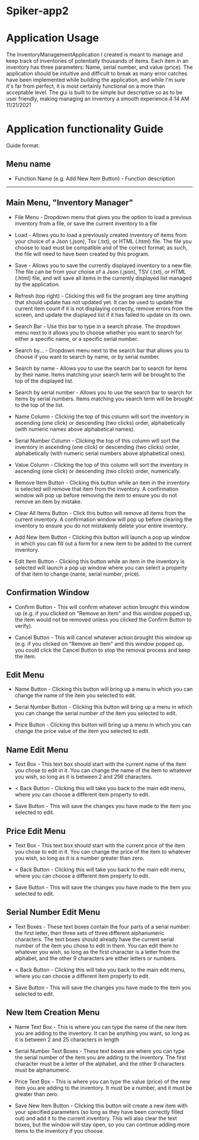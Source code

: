 # Spiker-app2

# Application Usage

The InventoryManagementApplication I created is meant to manage and keep track of inventories of potentially
thousands of items. Each item in an inventory has three parameters: Name, serial number, and value (price).
The application should be intuitive and difficult to break as many error catches have been implemented while
building the application, and while I'm sure it's far from perfect, it is most certainly functional on a
more than acceptable level. The gui is built to be simple but descriptive so as to be user friendly, making
managing an inventory a smooth experience.4:14 AM 11/21/2021

# Application functionality Guide
Guide format:

## Menu name

+ Function Name (e.g. Add New Item Button) -
Function description

-------------------------------------------------------------------------------------------------------------
## Main Menu, "Inventory Manager"

+ File Menu -
Dropdown menu that gives you the option to load a previous inventory from a file, or save the current inventory 
to a file

+ Load -
Allows you to load a previously created inventory of items from your choice of a Json (.json), Tsv (.txt), or
HTML (.html) file. The file you choose to load must be compatible and of the correct format; as such, the
file will need to have been created by this program.

+ Save -
Allows you to save the currently displayed inventory to a new file. The file can be from your choise of a Json
(.json), TSV (.txt), or HTML (.html) file, and will save all items in the currently displayed list managed by 
the application.

+ Refresh (top right) -
Clicking this will fix the program any time anything that should update has not updated yet. It can be used to
update the current item count if it is not displaying correctly, remove errors from the screen, and update the
displayed list if it has failed to update on its own.

+ Search Bar -
Use this bar to type in a search phrase. The dropdown menu next to it allows you to choose whether you want to
search for either a specific name, or a specific serial number.

+ Search by... -
Dropdown menu next to the search bar that allows you to choose if you want to search by name, or by serial
number.

+ Search by name -
Allows you to use the search bar to search for items by their name. Items matching your search term will be
brought to the top of the displayed list.

+ Search by serial number -
Allows you to use the search bar to search for items by serial numbers. Items matching you search term will be
brought to the top of the list.

+ Name Column -
Clicking the top of this column will sort the inventory in ascending (one click) or descending (two clicks)
order, alphabetically (with numeric names above alphabetical names).

+ Serial Number Column - 
Clicking the top of this column will sort the inventory in ascending (one click) or descending (two clicks)
order, alphabetically (with numeric serial numbers above alphabetical ones).

+ Value Column -
Clicking the top of this column will sort the inventory in ascending (one click) or descending (two clicks)
order, numerically.

+ Remove Item Button -
Clicking this button while an item in the inventory is selected will remove that item from the inventory. A 
confirmation window will pop up before removing the item to ensure you do not remove an item by mistake.

+ Clear All Items Button -
Click this button will remove all items from the current inventory. A confirmation window will pop up before
clearing the inventory to ensure you do not mistakenly delete your entire inventory.

+ Add New Item Button -
Clicking this button will launch a pop up window in which you can fill out a form for a new item to be added
to the current inventory.

+ Edit Item Button -
Clicking this button while an item in the inventory is selected will launch a pop up window where you can
select a property of that item to change (name, serial number, price).

## Confirmation Window

+ Confirm Button -
This will confirm whatever action brought this window up (e.g. if you clicked on "Remove an Item" and this
window popped up, the item would not be removed unless you clicked the Confirm Button to verify).

+ Cancel Button -
This will cancel whatever action brought this window up (e.g. if you clicked on "Remove an Item" and this
window popped up, you could click the Cancel Button to stop the removal process and keep the item.

## Edit Menu

+ Name Button -
Clicking this button will bring up a menu in which you can change the name of the item you selected to edit.

+ Serial Number Button -
Clicking this button will bring up a menu in which you can change the serial number of the item you selected
to edit.

+ Price Button -
Clicking this button will bring up a menu in which you can change the price value of the item you selected
to edit.

## Name Edit Menu

+ Text Box -
This text box should start with the current name of the item you chose to edit in it. You can change the name
of the item to whatever you wish, so long as it is between 2 and 256 characters.

+ < Back Button -
Clicking this will take you back to the main edit menu, where you can choose a different item property to edit.

+ Save Button -
This will save the changes you have made to the item you selected to edit.

## Price Edit Menu

+ Text Box -
This text box should start with the current price of the item you chose to edit in it. You can change the price
of the item to whatever you wish, so long as it is a number greater than zero.

+ < Back Button -
Clicking this will take you back to the main edit menu, where you can choose a different item property to edit.

+ Save Button -
This will save the changes you have made to the item you selected to edit.

## Serial Number Edit Menu

+ Text Boxes -
These text boxes contain the four parts of a serial number: the first letter, then three sets of three different
alphanumeric characters. The text boxes should already have the current serial number of the item you chose to 
edit in them. You can edit them to whatever you wish, so long as the first character is a letter from the
alphabet, and the other 9 characters are either letters or numbers.

+ < Back Button -
Clicking this will take you back to the main edit menu, where you can choose a different item property to edit.

+ Save Button -
This will save the changes you have made to the item you selected to edit.

## New Item Creation Menu

+ Name Text Box -
This is where you can type the name of the new item you are adding to the inventory. It can be anything you want,
so long as it is between 2 and 25 characters in length

+ Serial Number Text Boxes -
These text boxes are where you can type the serial number of the item you are adding to the inventory. The first
character must be a letter of the alphabet, and the other 9 characters must be alphanumeric.

+ Price Text Box -
This is where you can type the value (price) of the new item you are adding to the inventory. It must be a number,
and it must be greater than zero.

+ Save New Item Button -
Clicking this button will create a new item with your specified parameters (so long as they have been correctly 
filled out) and add it to the current inventory. This will also clear the text boxes, but the window will stay open,
so you can continue adding more items to the inventory if you choose.